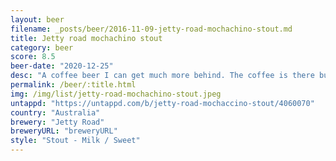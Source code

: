 ```yaml
---
layout: beer
filename: _posts/beer/2016-11-09-jetty-road-mochachino-stout.md
title: Jetty road mochachino stout
category: beer
score: 8.5
beer-date: "2020-12-25"
desc: "A coffee beer I can get much more behind. The coffee is there but the stout flavours come through stronger and balance it out. Very rich and creamy"
permalink: /beer/:title.html
img: /img/list/jetty-road-mochachino-stout.jpeg
untappd: "https://untappd.com/b/jetty-road-mochaccino-stout/4060070"
country: "Australia"
brewery: "Jetty Road"
breweryURL: "breweryURL"
style: "Stout - Milk / Sweet"
---
```

